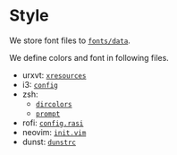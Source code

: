 # Style
We store font files to [`fonts/data`](`./fonts/data/`).

We define colors and font in following files.

- urxvt: [`xresources`](./X11/config/xresources)
- i3: [`config`](./i3/config/config)
- zsh:
    - [`dircolors`](./zsh/config/dircolors)
    - [`prompt`](./zsh/config/external/prompt_purification_setup)
- rofi: [`config.rasi`](./rofi/config/config.rasi)
- neovim: [`init.vim`](./nvim/config/init.vim)
- dunst: [`dunstrc`](./dunst/config/dunstrc)

